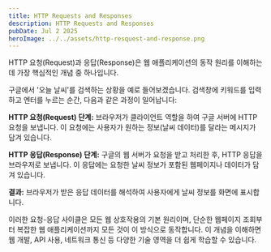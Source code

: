 ```yaml
---
title: HTTP Requests and Responses
description: HTTP Requests and Responses
pubDate: Jul 2 2025
heroImage: ../../assets/http-resquest-and-response.png
---
```

HTTP 요청(Request)과 응답(Response)은 웹 애플리케이션의 동작 원리를 이해하는 데 가장 핵심적인 개념 중 하나입니다.

구글에서 '오늘 날씨'를 검색하는 상황을 예로 들어보겠습니다. 검색창에 키워드를 입력하고 엔터를 누르는 순간, 다음과 같은 과정이 일어납니다:

**HTTP 요청(Request) 단계:** 브라우저가 클라이언트 역할을 하여 구글 서버에 HTTP 요청을 보냅니다. 이 요청에는 사용자가 원하는 정보(날씨 데이터)를 달라는 메시지가 담겨 있습니다.

**HTTP 응답(Response) 단계:** 구글의 웹 서버가 요청을 받고 처리한 후, HTTP 응답을 브라우저로 보냅니다. 이 응답에는 요청한 날씨 정보가 포함된 웹페이지나 데이터가 담겨 있습니다.

**결과:** 브라우저가 받은 응답 데이터를 해석하여 사용자에게 날씨 정보를 화면에 표시합니다.

이러한 요청-응답 사이클은 모든 웹 상호작용의 기본 원리이며, 단순한 웹페이지 조회부터 복잡한 웹 애플리케이션까지 모든 것이 이 방식으로 동작합니다. 이 개념을 이해하면 웹 개발, API 사용, 네트워크 통신 등 다양한 기술 영역을 더 쉽게 학습할 수 있습니다.